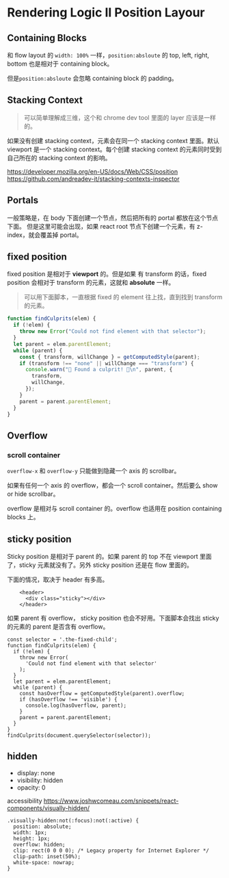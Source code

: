 # Rendering Logic II Position Layour

## Containing Blocks

和 flow layout 的 `width: 100%` 一样，`position:absloute` 的 top, left, right, bottom 也是相对于 containing block。

但是`position:absloute` 会忽略 containing block 的 padding。

## Stacking Context

> 可以简单理解成三维，这个和 chrome dev tool 里面的 layer 应该是一样的。

如果没有创建 stacking context，元素会在同一个 stacking context 里面。默认 viewport 是一个 stacking context。每个创建 stacking context 的元素同时受到自己所在的 stacking context 的影响。

https://developer.mozilla.org/en-US/docs/Web/CSS/position
https://github.com/andreadev-it/stacking-contexts-inspector

## Portals

一般策略是，在 body 下面创建一个节点，然后把所有的 portal 都放在这个节点下面。 但是这里可能会出现，如果 react root 节点下创建一个元素，有 z-index，就会覆盖掉 portal。

## fixed position

fixed position 是相对于 **viewport** 的。但是如果 有 transform 的话，fixed position 会相对于 transform 的元素，这就和 **absolute** 一样。

> 可以用下面脚本，一直根据 fixed 的 element 往上找，直到找到 transform 的元素。

```js
function findCulprits(elem) {
  if (!elem) {
    throw new Error("Could not find element with that selector");
  }
  let parent = elem.parentElement;
  while (parent) {
    const { transform, willChange } = getComputedStyle(parent);
    if (transform !== "none" || willChange === "transform") {
      console.warn("🚨 Found a culprit! 🚨\n", parent, {
        transform,
        willChange,
      });
    }
    parent = parent.parentElement;
  }
}
```

## Overflow

### scroll container

`overflow-x` 和 `overflow-y` 只能做到隐藏一个 axis 的 scrollbar。

如果有任何一个 axis 的 overflow，都会一个 scroll container。然后要么 show or hide scrollbar。

overflow 是相对与 scroll container 的。overflow 也适用在 position containing blocks 上。

## sticky position

Sticky position 是相对于 parent 的。如果 parent 的 top 不在 viewport 里面了，sticky 元素就没有了。另外 sticky position 还是在 flow 里面的。

下面的情况，取决于 header 有多高。

```
    <header>
      <div class="sticky"></div>
    </header>
```

如果 parent 有 overflow， sticky position 也会不好用。下面脚本会找出 sticky 的元素的 parent 是否含有 overflow。

```
const selector = '.the-fixed-child';
function findCulprits(elem) {
  if (!elem) {
    throw new Error(
      'Could not find element with that selector'
    );
  }
  let parent = elem.parentElement;
  while (parent) {
    const hasOverflow = getComputedStyle(parent).overflow;
    if (hasOverflow !== 'visible') {
      console.log(hasOverflow, parent);
    }
    parent = parent.parentElement;
  }
}
findCulprits(document.querySelector(selector));
```

## hidden

- display: none
- visibility: hidden
- opacity: 0

accessibility
https://www.joshwcomeau.com/snippets/react-components/visually-hidden/

```
.visually-hidden:not(:focus):not(:active) {
  position: absolute;
  width: 1px;
  height: 1px;
  overflow: hidden;
  clip: rect(0 0 0 0); /* Legacy property for Internet Explorer */
  clip-path: inset(50%);
  white-space: nowrap;
}
```
